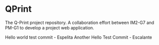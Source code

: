 # QPrint
The Q-Print project repository. A collaboration effort between IM2-G7 and PM-G1 to develop a project web application.

Hello world test commit - Espelita
Another Hello Test Commit - Escalante

